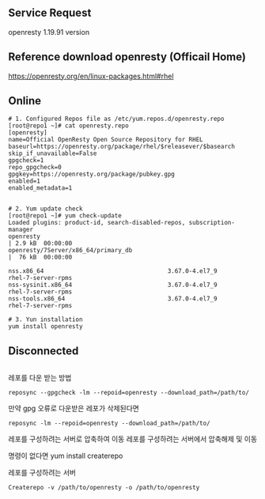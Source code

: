 ## Service Request
openresty 1.19.91 version 

## Reference download openresty (Officail Home)
https://openresty.org/en/linux-packages.html#rhel


## Online

```
# 1. Configured Repos file as /etc/yum.repos.d/openresty.repo
[root@repo1 ~]# cat openresty.repo 
[openresty]
name=Official OpenResty Open Source Repository for RHEL
baseurl=https://openresty.org/package/rhel/$releasever/$basearch
skip_if_unavailable=False
gpgcheck=1
repo_gpgcheck=0
gpgkey=https://openresty.org/package/pubkey.gpg
enabled=1
enabled_metadata=1


# 2. Yum update check
[root@repo1 ~]# yum check-update
Loaded plugins: product-id, search-disabled-repos, subscription-manager
openresty                                                                         | 2.9 kB  00:00:00     
openresty/7Server/x86_64/primary_db                                               |  76 kB  00:00:00     

nss.x86_64                                   3.67.0-4.el7_9                            rhel-7-server-rpms
nss-sysinit.x86_64                           3.67.0-4.el7_9                            rhel-7-server-rpms
nss-tools.x86_64                             3.67.0-4.el7_9                            rhel-7-server-rpms

# 3. Yun installation
yum install openresty
```

## Disconnected 
```
```

레포를 다운 받는 방법
```
reposync --gpgcheck -lm --repoid=openresty --download_path=/path/to/
```
만약 gpg 오류로 다운받은 레포가 삭제된다면 
```
reposync -lm --repoid=openresty --download_path=/path/to/
```

레포를 구성하려는 서버로 압축하여 이동
레포를 구성하려는 서버에서 압축해제 및 이동

명령이 없다면 
yum install createrepo

레포를 구성하려는 서버

```
Createrepo -v /path/to/openresty -o /path/to/openresty
```
